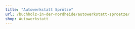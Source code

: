 ```yaml
---
title: "Autowerkstatt Sprötze"
url: /buchholz-in-der-nordheide/autowerkstatt-sproetze/
shop: Autowerkstatt
---
```

